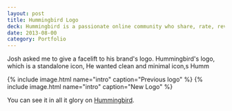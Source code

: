 ```yaml
---
layout: post
title: Hummingbird Logo
deck: Hummingbird is a passionate online community who share, rate, review, and talk about anime. It was started in late 2012 by the talented entrepeneur and self-declared anime-nerd, Josh Fabian.
date: 2013-08-00
category: Portfolio
---
```


Josh asked me to give a facelift to his brand's logo. Hummingbird's logo, which is a standalone icon, He wanted clean and minimal icon,s Humm

{% include image.html name="intro" caption="Previous logo" %}
{% include image.html name="intro" caption="New Logo" %}

You can see it in all it glory on [Hummingbird](https://www.hummingbird.me).

